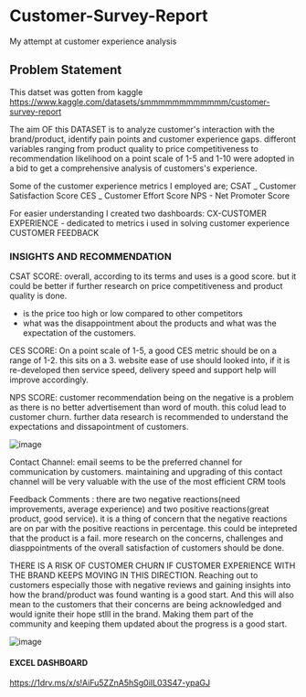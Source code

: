 # Customer-Survey-Report

 My attempt at customer experience analysis

## Problem Statement

This datset was gotten from kaggle https://www.kaggle.com/datasets/smmmmmmmmmmmm/customer-survey-report

The aim OF this DATASET is to analyze customer's interaction with the brand/product, identify pain points and customer experience gaps. differont variables ranging from product quality to price competitiveness to recommendation likelihood on a point scale of 1-5 and 1-10 were adopted in a bid to get a comprehensive analysis of customers's experience.


Some of the customer experience metrics I employed are;
CSAT _ Customer Satisfaction Score
CES _ Customer Effort Score
NPS - Net Promoter Score

For easier understanding I created two dashboards:
CX-CUSTOMER EXPERIENCE - dedicated to metrics i used in solving customer experience
CUSTOMER FEEDBACK

### INSIGHTS AND RECOMMENDATION

CSAT SCORE: overall, according to its terms and uses is a good score. but it could be better if further research on price competitiveness and product quality is done.
- is the price too high or low compared to other competitors
- what was the disappointment about the products and what was the expectation of the customers.

CES SCORE: On a point scale of 1-5, a good CES metric should be on a range of 1-2. this sits on a 3. website ease of use should looked into, if it is re-developed then service speed, delivery speed and support help will improve accordingly.

NPS SCORE: customer recommendation being on the negative is a problem as there is no better advertisement than word of mouth. this colud lead to customer churn. further data research is recommended to understand the expectations and dissapointment of customers.

   ![image](https://github.com/MmiriMma/Customer-Survey-Report/assets/131600050/4036903c-c47b-453b-b528-664302697dbf)

Contact Channel: email seems to be the preferred channel for communication by customers. maintaining and upgrading of this contact channel will be very valuable with the use of the most efficient CRM tools 

Feedback Comments : there are two negative reactions(need improvements, average experience) and two positive reactions(great product, good service). it is a thing of concern that the negative reactions are on par with the positive reactions in percentage. this could be intepreted that the product is a fail. more research on the concerns, challenges and diasppointments of the overall satisfaction of customers should be done.

THERE IS A RISK OF CUSTOMER CHURN IF CUSTOMER EXPERIENCE WITH THE BRAND KEEPS MOVING IN THIS DIRECTION. Reaching out to customers especially those with negative reviews and gaining insights into how the brand/product was found wanting is a good start.  And this will also mean to the customers that  their concerns are  being acknowledged and would ignite their hope stlll in the brand. Making them part of the community and keeping them updated about the progress is a  good start.

   ![image](https://github.com/MmiriMma/Customer-Survey-Report/assets/131600050/d2ed86be-d408-4579-8e76-f6d13e812395)


#### EXCEL DASHBOARD
https://1drv.ms/x/s!AiFu5ZZnA5hSg0iIL03S47-ypaGJ
